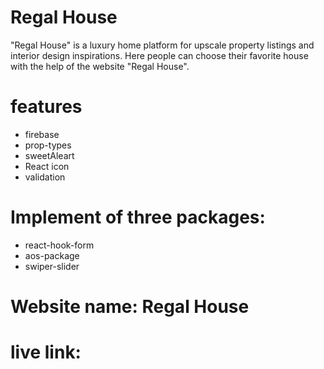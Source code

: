 
# Regal House


"Regal House" is a luxury home platform for upscale property listings and interior design inspirations. Here people can choose their favorite house with the help of the website "Regal House".

# features
- firebase
- prop-types
- sweetAleart
- React icon
- validation

# Implement of three packages:
- react-hook-form
- aos-package
- swiper-slider

# Website name: Regal House
# live link: 